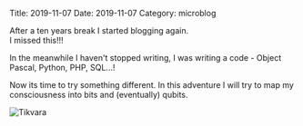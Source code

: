 Title: 2019-11-07
Date: 2019-11-07
Category: microblog

After a ten years break I started blogging again.  
I missed this!!!  

In the meanwhile I haven't stopped writing, I was writing a code - Object Pascal, Python, PHP, SQL...! 

Now its time to try something different. In this adventure I will try to map my consciousness into bits and (eventually) qubits.

![Tikvara](/images/microblog/tikvara.jpg "Tikvara")